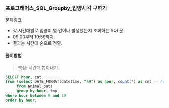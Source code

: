 ### 프로그래머스_SQL_Groupby_입양시각 구하기
[문제링크](https://programmers.co.kr/learn/courses/30/parts/17044)

- 각 시간대별로 입양이 몇 건이나 발생했는지 조회하는 SQL문.
- 09:00부터 19:59까지.
- 결과는 시간대 순으로 정렬.

#### 풀이방법
> 핵심:  시간대 뽑아내기

```sql
SELECT hour, cnt
from (select DATE_FORMAT(datetime, "%H") as hour, count(*) as cnt -- hour(datetime) as hour 도 가능
     from animal_outs
     group by hour) tmp
where hour between 9 and 19
order by hour;
```
